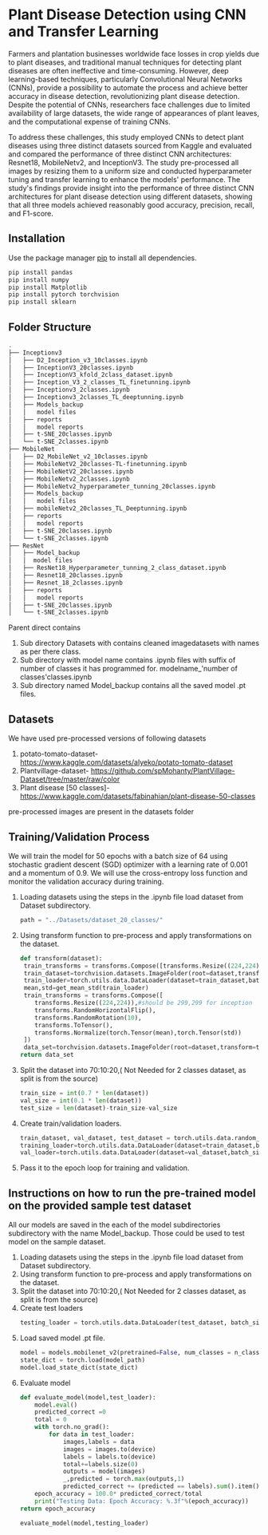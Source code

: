 # Plant Disease Detection using CNN and Transfer Learning

Farmers and plantation businesses worldwide face losses in crop yields due to plant diseases, and traditional manual techniques for detecting plant diseases are often ineffective and time-consuming. However, deep learning-based techniques, particularly Convolutional Neural Networks (CNNs), provide a possibility to automate the process and achieve better accuracy in disease detection, revolutionizing plant disease detection. Despite the potential of CNNs, researchers face challenges due to limited availability of large datasets, the wide range of appearances of plant leaves, and the computational expense of training CNNs.

To address these challenges, this study employed CNNs to detect plant diseases using three distinct datasets sourced from Kaggle and evaluated and compared the performance of three distinct CNN architectures: Resnet18, MobileNetv2, and InceptionV3. The study pre-processed all images by resizing them to a uniform size and conducted hyperparameter tuning and transfer learning to enhance the models' performance. The study's findings provide insight into the performance of three distinct CNN architectures for plant disease detection using different datasets, showing that all three models achieved reasonably good accuracy, precision, recall, and F1-score.


## Installation

Use the package manager [pip](https://pip.pypa.io/en/stable/) to install all dependencies.

```bash
pip install pandas
pip install numpy
pip install Matplotlib
pip install pytorch torchvision
pip install sklearn
```

## Folder Structure

```bash
.
├── Inceptionv3
│   ├── D2_Inception_v3_10classes.ipynb
│   ├── InceptionV3_20classes.ipynb
│   ├── InceptionV3_kfold_2class_dataset.ipynb
│   ├── Inception_V3_2_classes_TL_finetunning.ipynb
│   ├── Inceptionv3_2classes.ipynb
│   ├── Inceptionv3_2classes_TL_deeptunning.ipynb
│   ├── Models_backup
│   │   model files
│   ├── reports
│   │   model reports
│   ├── t-SNE_20classes.ipynb
│   └── t-SNE_2classes.ipynb
├── MobileNet
│   ├── D2_MobileNet_v2_10classes.ipynb
│   ├── MobileNetV2_20classes-TL-finetunning.ipynb
│   ├── MobileNetV2_20classes.ipynb
│   ├── MobileNetv2_2classes.ipynb
│   ├── MobileNetv2_hyperparameter_tunning_20classes.ipynb
│   ├── Models_backup
│   │   model files
│   ├── mobileNetv2_20classes_TL_Deeptunning.ipynb
│   ├── reports
│   │   model reports
│   ├── t-SNE_20classes.ipynb
│   └── t-SNE_2classes.ipynb
├── ResNet
│   ├── Model_backup
│   │  model files
│   ├── ResNet18_Hyperparameter_tunning_2_class_dataset.ipynb
│   ├── Resnet18_20classes.ipynb
│   ├── Resnet_18_2classes.ipynb
│   ├── reports
│   │   model reports
│   ├── t-SNE_20classes.ipynb
│   └── t-SNE_2classes.ipynb

```

Parent direct contains
1. Sub directory Datasets with contains cleaned imagedatasets with names as per there class.
2. Sub directory with model name contains .ipynb files with suffix of number of classes it has programmed for. modelname_'number of classes'classes.ipynb
3. Sub directory named Model_backup contains all the saved model .pt files. 

## Datasets 
We have used pre-processed versions of following datasets
1. potato-tomato-dataset- <https://www.kaggle.com/datasets/alyeko/potato-tomato-dataset>
2. Plantvillage-dataset- <https://github.com/spMohanty/PlantVillage-Dataset/tree/master/raw/color>
3. Plant disease [50 classes]- <https://www.kaggle.com/datasets/fabinahian/plant-disease-50-classes>

pre-processed images are present in the datasets folder

## Training/Validation Process
We will train the model for 50 epochs with a batch size of 64 using stochastic gradient descent (SGD) optimizer with a learning rate of 0.001 and a momentum of 0.9. We will use the cross-entropy loss function and monitor the validation accuracy during training.


1. Loading datasets using the steps in the .ipynb file load dataset from Dataset subdirectory.
    ```python
    path = "../Datasets/dataset_20_classes/"
    ```
2. Using transform function to pre-process and apply transformations on the dataset.
    ```python
    def transform(dataset):
     train_transforms = transforms.Compose([transforms.Resize((224,224)),transforms.ToTensor()])
     train_dataset=torchvision.datasets.ImageFolder(root=dataset,transform=train_transforms)
     train_loader=torch.utils.data.DataLoader(dataset=train_dataset,batch_size=32,shuffle=True)
     mean,std=get_mean_std(train_loader)
     train_transforms = transforms.Compose([
        transforms.Resize((224,224)),#should be 299,299 for inception
        transforms.RandomHorizontalFlip(),
        transforms.RandomRotation(10),
        transforms.ToTensor(),
        transforms.Normalize(torch.Tensor(mean),torch.Tensor(std))
     ])
     data_set=torchvision.datasets.ImageFolder(root=dataset,transform=train_transforms)
    return data_set
    ```

3. Split the dataset into 70:10:20,( Not Needed for 2 classes dataset, as split is from the source)
    ```python
    train_size = int(0.7 * len(dataset))
    val_size = int(0.1 * len(dataset))
    test_size = len(dataset)-train_size-val_size
    ```

4. Create train/validation loaders. 
    ```python
    train_dataset, val_dataset, test_dataset = torch.utils.data.random_split(dataset, [train_size, val_size,test_size])
    training_loader=torch.utils.data.DataLoader(dataset=train_dataset,batch_size=Batch_size,shuffle=True,drop_last=False,num_workers=0)
    val_loader=torch.utils.data.DataLoader(dataset=val_dataset,batch_size=Batch_size,shuffle=False,drop_last=False,num_workers=0)
    ```
5. Pass it to the epoch loop for training and validation. 

## Instructions on how to run the pre-trained model on the provided sample test dataset

All our models are saved in the each of the model subdirectories subdirectory with the name Model_backup. Those could be used to test model on the sample dataset. 

1. Loading datasets using the steps in the .ipynb file load dataset from Dataset subdirectory. 
2. Using transform function to pre-process and apply transformations on the dataset.
3. Split the dataset into 70:10:20,( Not Needed for 2 classes dataset, as split is from the source)
4. Create test loaders 
    ```python
    testing_loader = torch.utils.data.DataLoader(test_dataset, batch_size=32, shuffle=False)
    ```
5. Load saved model .pt file.
    ```python
    model = models.mobilenet_v2(pretrained=False, num_classes = n_classes)
    state_dict = torch.load(model_path)
    model.load_state_dict(state_dict)
    ```
6. Evaluate model
    ```python
    def evaluate_model(model,test_loader):
        model.eval()
        predicted_correct =0
        total = 0
        with torch.no_grad():
            for data in test_loader:
                images,labels = data
                images = images.to(device)
                labels = labels.to(device)
                total+=labels.size(0)
                outputs = model(images)
                _,predicted = torch.max(outputs,1)
                predicted_correct += (predicted == labels).sum().item()
        epoch_accuracy = 100.0* predicted_correct/total
        print("Testing Data: Epoch Accuracy: %.3f"%(epoch_accuracy))
    return epoch_accuracy

    evaluate_model(model,testing_loader)
    ```